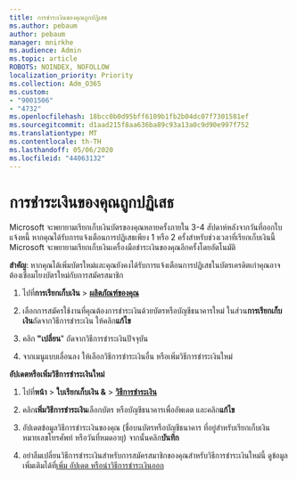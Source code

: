 ```yaml
---
title: การชําระเงินของคุณถูกปฏิเสธ
ms.author: pebaum
author: pebaum
manager: mnirkhe
ms.audience: Admin
ms.topic: article
ROBOTS: NOINDEX, NOFOLLOW
localization_priority: Priority
ms.collection: Adm_O365
ms.custom:
- "9001506"
- "4732"
ms.openlocfilehash: 18bcc0b0d95bff6109b1fb2b04dc07f7301581ef
ms.sourcegitcommit: d1aad215f8aa636ba89c93a13a0c9d90e997f752
ms.translationtype: MT
ms.contentlocale: th-TH
ms.lasthandoff: 05/06/2020
ms.locfileid: "44063132"
---
```

# <a name="your-payment-was-declined"></a>การชําระเงินของคุณถูกปฏิเสธ

Microsoft จะพยายามเรียกเก็บเงินบัตรของคุณหลายครั้งภายใน 3-4 สัปดาห์หลังจากวันที่ออกใบแจ้งหนี้  หากคุณได้รับการแจ้งเตือนการปฏิเสธเพียง 1 หรือ 2 ครั้งสําหรับช่วงเวลาที่เรียกเก็บเงินนี้ Microsoft จะพยายามเรียกเก็บเงินเครื่องมือชําระเงินของคุณอีกครั้งโดยอัตโนมัติ  

**สําคัญ**: หากคุณได้เพิ่มบัตรใหม่และคุณยังคงได้รับการแจ้งเตือนการปฏิเสธในบัตรเครดิตเก่าคุณอาจต้องเชื่อมโยงบัตรใหม่กับการสมัครสมาชิก

1. ไปที่**การเรียกเก็บเงิน** > **[ผลิตภัณฑ์ของคุณ](https://go.microsoft.com/fwlink/p/?linkid=842054)**

2. เลือกการสมัครใช้งานที่คุณต้องการชําระเงินด้วยบัตรหรือบัญชีธนาคารใหม่ ในส่วน**การเรียกเก็บเงิน**ถัดจากวิธีการชําระเงิน ให้คลิก**แก้ไข**

3. คลิก **"เปลี่ยน**" ถัดจากวิธีการชําระเงินปัจจุบัน

4. จากเมนูแบบเลื่อนลง ให้เลือกวิธีการชําระเงินอื่น หรือเพิ่มวิธีการชําระเงินใหม่

**อัปเดตหรือเพิ่มวิธีการชําระเงินใหม่**

1. ไปที่**หน้า** > **ใบเรียกเก็บเงิน &** > **[วิธีการชําระเงิน](https://go.microsoft.com/fwlink/p/?linkid=2018806)**

2. คลิก**เพิ่มวิธีการชําระเงิน**เลือกบัตร หรือบัญชีธนาคารเพื่ออัพเดต และคลิก**แก้ไข**

3. อัปเดตข้อมูลวิธีการชําระเงินของคุณ (ชื่อบนบัตรหรือบัญชีธนาคาร ที่อยู่สําหรับเรียกเก็บเงิน หมายเลขโทรศัพท์ หรือวันที่หมดอายุ) จากนั้นคลิก**บันทึก**

4. อย่าลืมเปลี่ยนวิธีการชําระเงินสําหรับการสมัครสมาชิกของคุณสําหรับวิธีการชําระเงินใหม่นี้ ดูข้อมูลเพิ่มเติมได้ที่[เพิ่ม อัปเดต หรือนําวิธีการชําระเงินออก](https://go.microsoft.com/fwlink/?linkid=2118133)
